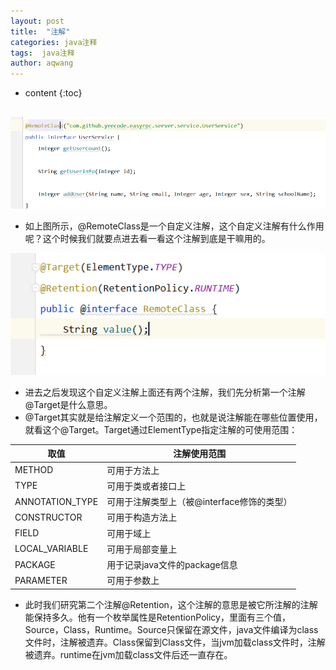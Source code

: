 ```yaml
---
layout: post
title:  "注解"
categories: java注释
tags:  java注释
author: aqwang
---
```


* content
{:toc}
## 

![](../msg/2.png)

- 如上图所示，@RemoteClass是一个自定义注解，这个自定义注解有什么作用呢？这个时候我们就要点进去看一看这个注解到底是干嘛用的。

![](../msg/3.png)

- 进去之后发现这个自定义注解上面还有两个注解，我们先分析第一个注解@Target是什么意思。
- @Target其实就是给注解定义一个范围的，也就是说注解能在哪些位置使用，就看这个@Target。Target通过ElementType指定注解的可使用范围：

| 取值            | 注解使用范围                               |
| --------------- | ------------------------------------------ |
| METHOD          | 可用于方法上                               |
| TYPE            | 可用于类或者接口上                         |
| ANNOTATION_TYPE | 可用于注解类型上（被@interface修饰的类型） |
| CONSTRUCTOR     | 可用于构造方法上                           |
| FIELD           | 可用于域上                                 |
| LOCAL_VARIABLE  | 可用于局部变量上                           |
| PACKAGE         | 用于记录java文件的package信息              |
| PARAMETER       | 可用于参数上                               |

- 此时我们研究第二个注解@Retention，这个注解的意思是被它所注解的注解能保持多久。他有一个枚举属性是RetentionPolicy，里面有三个值，Source，Class，Runtime。Source只保留在源文件，java文件编译为class文件时，注解被遗弃。Class保留到Class文件，当jvm加载class文件时，注解被遗弃。runtime在jvm加载class文件后还一直存在。